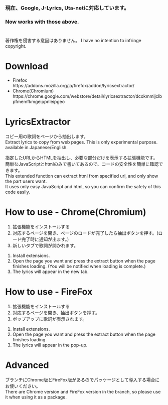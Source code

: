 ### 現在、Google, J-Lyrics, Uta-netに対応しています。<br>
### Now works with those above.

#
著作権を侵害する意図はありません。
I have no intention to infringe copyright.
#

# Download
<ul>
  <li>
  Firefox<br>    
    https://addons.mozilla.org/ja/firefox/addon/lyricsextractor/<br>
  </li>
  <li>
    Chrome(Chromium)<br>
    https://chrome.google.com/webstore/detail/lyricsextractor/dcokmmljclbpfmemfkmgeippnleipgeo
  </li>
</ul>

# LyricsExtractor
コピー用の歌詞をページから抽出します。 <br>
Extract lyrics to copy from web pages. This is only experimental purpose. available in Japanese/English.<br>

指定したURLからHTMLを抽出し、必要な部分だけを表示する拡張機能です。<br>
簡単なJavaScriptとhtmlのみで書いてあるので、コードの安全性を簡単に確認できます。<br>
This extended function can extract html from specified url, and only show the part users want.<br>
It uses only easy JavaScript and html, so you can confirm the safety of this code easily.<br>


# How to use - Chrome(Chromium)
<ol>
  <li>
    拡張機能をインストールする
  </li>
  <li>
    対応するページを開き、ページのロードが完了したら抽出ボタンを押す。(ロード完了時に通知が出ます。)
  </li>
  <li>
    新しいタブで歌詞が開かれます。
  </li>
</ol>
<ol>
  <li>
    Install extensions.
  </li>
  <li>
    Open the page you want and press the extract button when the page finishes loading. (You will be notified when loading is complete.)
  </li>
  <li>
    The lyrics will appear in the new tab.
  </li>
</ol>

# How to use - FireFox
<ol>
  <li>
    拡張機能をインストールする
  </li>
  <li>
    対応するページを開き、抽出ボタンを押す。
  </li>
  <li>
    ポップアップに歌詞が表示されます。
  </li>
</ol>
<ol>
  <li>
    Install extensions.
  </li>
  <li>
    Open the page you want and press the extract button when the page finishes loading.
  </li>
  <li>
    The lyrics will appear in the pop-up.
  </li>
</ol>

# Advanced
ブランチにChrome版とFireFox版があるのでパッケージとして導入する場合にお使いください。<br>
There are Chrome version and FireFox version in the branch, so please use it when using it as a package.
